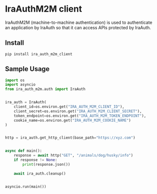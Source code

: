 # IraAuthM2M client

IraAuthM2M (machine-to-machine authentication) is used to authenticate an application by IraAuth so that it can access APIs protected by IraAuth.

## Install
    pip install ira_auth_m2m_client

## Sample Usage

```py
import os
import asyncio
from ira_auth_m2m.auth import IraAuth


ira_auth = IraAuth(
    client_id=os.environ.get("IRA_AUTH_M2M_CLIENT_ID"), 
    client_secret=os.environ.get("IRA_AUTH_M2M_CLIENT_SECRET"),
    token_endpoint=os.environ.get("IRA_AUTH_M2M_TOKEN_ENDPOINT"),
    cookie_name=os.environ.get("IRA_AUTH_M2M_COOKIE_NAME")
)


http = ira_auth.get_http_client(base_path="https://xyz.com")


async def main():
    response = await http("GET", "/animals/dog/husky/info")
    if response != None:
        print(response.json())
    
    await ira_auth.cleanup()


asyncio.run(main())
```
